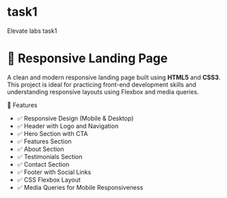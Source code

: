 # task1
Elevate labs task1
# 🚀 Responsive Landing Page

A clean and modern responsive landing page built using **HTML5** and **CSS3**. This project is ideal for practicing front-end development skills and understanding responsive layouts using Flexbox and media queries.



🧱 Features

- ✅ Responsive Design (Mobile & Desktop)
- ✅ Header with Logo and Navigation
- ✅ Hero Section with CTA
- ✅ Features Section
- ✅ About Section
- ✅ Testimonials Section
- ✅ Contact Section
- ✅ Footer with Social Links
- ✅ CSS Flexbox Layout
- ✅ Media Queries for Mobile Responsiveness


